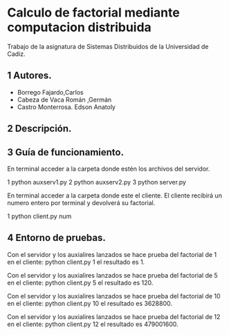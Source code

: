 # Calculo de factorial mediante computacion distribuida

Trabajo de la asignatura de Sistemas Distribuidos de la Universidad de Cadiz.

## 1 Autores.

* Borrego Fajardo,Carlos
* Cabeza de Vaca Román ,Germán
* Castro Monterrosa. Edson Anatoly

## 2 Descripción.


## 3 Guía de funcionamiento.

  En terminal acceder a la carpeta donde estén los archivos del servidor.

  1 python auxserv1.py
  2 python auxserv2.py
  3 python server.py

  En terminal acceder a la carpeta donde este el cliente.
  El cliente recibirá un numero entero por terminal y devolverá su factorial.

  1 python client.py num
  
## 4 Entorno de pruebas.

  Con el servidor y los auxialires lanzados se hace prueba del factorial de 1 en el cliente:
  python client.py 1
  el resultado es 1.

  Con el servidor y los auxialires lanzados se hace prueba del factorial de 5 en el cliente:
  python client.py 5
  el resultado es 120.

  Con el servidor y los auxialires lanzados se hace prueba del factorial de 10 en el cliente:
  python client.py 10
  el resultado es 3628800.
  
  Con el servidor y los auxialires lanzados se hace prueba del factorial de 12 en el cliente:
  python client.py 12
  el resultado es 479001600.
